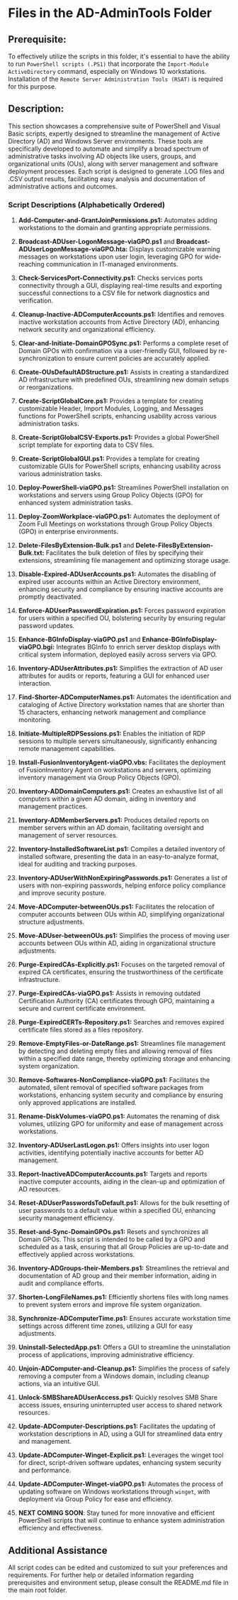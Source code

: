 # Files in the AD-AdminTools Folder
## Prerequisite:
To effectively utilize the scripts in this folder, it's essential to have the ability to run `PowerShell scripts (.PS1)` that incorporate the `Import-Module ActiveDirectory` command, especially on Windows 10 workstations. Installation of the `Remote Server Administration Tools (RSAT)` is required for this purpose.

## Description:
This section showcases a comprehensive suite of PowerShell and Visual Basic scripts, expertly designed to streamline the management of Active Directory (AD) and Windows Server environments. These tools are specifically developed to automate and simplify a broad spectrum of administrative tasks involving AD objects like users, groups, and organizational units (OUs), along with server management and software deployment processes. Each script is designed to generate .LOG files and .CSV output results, facilitating easy analysis and documentation of administrative actions and outcomes.

### Script Descriptions (Alphabetically Ordered)

1. **Add-Computer-and-GrantJoinPermissions.ps1:** Automates adding workstations to the domain and granting appropriate permissions.

2. **Broadcast-ADUser-LogonMessage-viaGPO.ps1** and **Broadcast-ADUserLogonMessage-viaGPO.hta:** Displays customizable warning messages on workstations upon user login, leveraging GPO for wide-reaching communication in IT-managed environments.

3. **Check-ServicesPort-Connectivity.ps1:** Checks services ports connectivity through a GUI, displaying real-time results and exporting successful connections to a CSV file for network diagnostics and verification.

4. **Cleanup-Inactive-ADComputerAccounts.ps1:** Identifies and removes inactive workstation accounts from Active Directory (AD), enhancing network security and organizational efficiency.

5. **Clear-and-Initiate-DomainGPOSync.ps1:** Performs a complete reset of Domain GPOs with confirmation via a user-friendly GUI, followed by re-synchronization to ensure current policies are accurately applied.

6. **Create-OUsDefaultADStructure.ps1:** Assists in creating a standardized AD infrastructure with predefined OUs, streamlining new domain setups or reorganizations.

7. **Create-ScriptGlobalCore.ps1:** Provides a template for creating customizable Header, Import Modules, Logging, and Messages functions for PowerShell scripts, enhancing usability across various administration tasks.

8. **Create-ScriptGlobalCSV-Exports.ps1:** Provides a global PowerShell script template for exporting data to CSV files.

9. **Create-ScriptGlobalGUI.ps1:** Provides a template for creating customizable GUIs for PowerShell scripts, enhancing usability across various administration tasks.

10. **Deploy-PowerShell-viaGPO.ps1:** Streamlines PowerShell installation on workstations and servers using Group Policy Objects (GPO) for enhanced system administration tasks.

11. **Deploy-ZoomWorkplace-viaGPO.ps1:** Automates the deployment of Zoom Full Meetings on workstations through Group Policy Objects (GPO) in enterprise environments.

12. **Delete-FilesByExtension-Bulk.ps1** and **Delete-FilesByExtension-Bulk.txt:** Facilitates the bulk deletion of files by specifying their extensions, streamlining file management and optimizing storage usage.

13. **Disable-Expired-ADUserAccounts.ps1:** Automates the disabling of expired user accounts within an Active Directory environment, enhancing security and compliance by ensuring inactive accounts are promptly deactivated.

14. **Enforce-ADUserPasswordExpiration.ps1:** Forces password expiration for users within a specified OU, bolstering security by ensuring regular password updates.

15. **Enhance-BGInfoDisplay-viaGPO.ps1** and **Enhance-BGInfoDisplay-viaGPO.bgi:** Integrates BGInfo to enrich server desktop displays with critical system information, deployed easily across servers via GPO.

16. **Inventory-ADUserAttributes.ps1:** Simplifies the extraction of AD user attributes for audits or reports, featuring a GUI for enhanced user interaction.

17. **Find-Shorter-ADComputerNames.ps1:** Automates the identification and cataloging of Active Directory workstation names that are shorter than 15 characters, enhancing network management and compliance monitoring.

18. **Initiate-MultipleRDPSessions.ps1:** Enables the initiation of RDP sessions to multiple servers simultaneously, significantly enhancing remote management capabilities.

19. **Install-FusionInventoryAgent-viaGPO.vbs:** Facilitates the deployment of FusionInventory Agent on workstations and servers, optimizing inventory management via Group Policy Objects (GPO).

20. **Inventory-ADDomainComputers.ps1:** Creates an exhaustive list of all computers within a given AD domain, aiding in inventory and management practices.

21. **Inventory-ADMemberServers.ps1:** Produces detailed reports on member servers within an AD domain, facilitating oversight and management of server resources.

22. **Inventory-InstalledSoftwareList.ps1:** Compiles a detailed inventory of installed software, presenting the data in an easy-to-analyze format, ideal for auditing and tracking purposes.

23. **Inventory-ADUserWithNonExpiringPasswords.ps1:** Generates a list of users with non-expiring passwords, helping enforce policy compliance and improve security posture.

24. **Move-ADComputer-betweenOUs.ps1:** Facilitates the relocation of computer accounts between OUs within AD, simplifying organizational structure adjustments.

25. **Move-ADUser-betweenOUs.ps1:** Simplifies the process of moving user accounts between OUs within AD, aiding in organizational structure adjustments.

26. **Purge-ExpiredCAs-Explicitly.ps1:** Focuses on the targeted removal of expired CA certificates, ensuring the trustworthiness of the certificate infrastructure.

27. **Purge-ExpiredCAs-viaGPO.ps1:** Assists in removing outdated Certification Authority (CA) certificates through GPO, maintaining a secure and current certificate environment.

28. **Purge-ExpiredCERTs-Repository.ps1:** Searches and removes expired certificate files stored as a files repository.

29. **Remove-EmptyFiles-or-DateRange.ps1:** Streamlines file management by detecting and deleting empty files and allowing removal of files within a specified date range, thereby optimizing storage and enhancing system organization.

30. **Remove-Softwares-NonCompliance-viaGPO.ps1:** Facilitates the automated, silent removal of specified software packages from workstations, enhancing system security and compliance by ensuring only approved applications are installed.

31. **Rename-DiskVolumes-viaGPO.ps1:** Automates the renaming of disk volumes, utilizing GPO for uniformity and ease of management across workstations.

32. **Inventory-ADUserLastLogon.ps1:** Offers insights into user logon activities, identifying potentially inactive accounts for better AD management.

33. **Report-InactiveADComputerAccounts.ps1:** Targets and reports inactive computer accounts, aiding in the clean-up and optimization of AD resources.

34. **Reset-ADUserPasswordsToDefault.ps1:** Allows for the bulk resetting of user passwords to a default value within a specified OU, enhancing security management efficiency.

35. **Reset-and-Sync-DomainGPOs.ps1:** Resets and synchronizes all Domain GPOs. This script is intended to be called by a GPO and scheduled as a task, ensuring that all Group Policies are up-to-date and effectively applied across workstations.

36. **Inventory-ADGroups-their-Members.ps1:** Streamlines the retrieval and documentation of AD group and their member information, aiding in audit and compliance efforts.

37. **Shorten-LongFileNames.ps1:** Efficiently shortens files with long names to prevent system errors and improve file system organization.

38. **Synchronize-ADComputerTime.ps1:** Ensures accurate workstation time settings across different time zones, utilizing a GUI for easy adjustments.

39. **Uninstall-SelectedApp.ps1:** Offers a GUI to streamline the uninstallation process of applications, improving administrative efficiency.

40. **Unjoin-ADComputer-and-Cleanup.ps1:** Simplifies the process of safely removing a computer from a Windows domain, including cleanup actions, via an intuitive GUI.

41. **Unlock-SMBShareADUserAccess.ps1:** Quickly resolves SMB Share access issues, ensuring uninterrupted user access to shared network resources.

42. **Update-ADComputer-Descriptions.ps1:** Facilitates the updating of workstation descriptions in AD, using a GUI for streamlined data entry and management.

43. **Update-ADComputer-Winget-Explicit.ps1:** Leverages the winget tool for direct, script-driven software updates, enhancing system security and performance.

44. **Update-ADComputer-Winget-viaGPO.ps1:** Automates the process of updating software on Windows workstations through `winget`, with deployment via Group Policy for ease and efficiency.

45. **NEXT COMING SOON**: Stay tuned for more innovative and efficient PowerShell scripts that will continue to enhance system administration efficiency and effectiveness.

## Additional Assistance
All script codes can be edited and customized to suit your preferences and requirements. For further help or detailed information regarding prerequisites and environment setup, please consult the README.md file in the main root folder.
